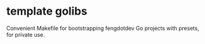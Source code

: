 # template golibs

Convenient Makefile for bootstrapping fengdotdev Go projects with presets, for private use.